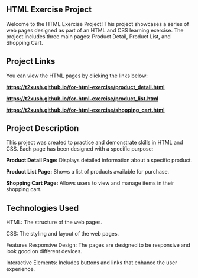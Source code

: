 ## HTML Exercise Project
Welcome to the HTML Exercise Project! This project showcases a series of web pages designed as part of an HTML and CSS learning exercise. 
The project includes three main pages: Product Detail, Product List, and Shopping Cart.

## Project Links
You can view the HTML pages by clicking the links below:

**https://t2xush.github.io/for-html-exercise/product_detail.html**

**https://t2xush.github.io/for-html-exercise/product_list.html**

**https://t2xush.github.io/for-html-exercise/shopping_cart.html**

## Project Description
This project was created to practice and demonstrate skills in HTML and CSS. Each page has been designed with a specific purpose:

**Product Detail Page:** Displays detailed information about a specific product.

**Product List Page:** Shows a list of products available for purchase.

**Shopping Cart Page:** Allows users to view and manage items in their shopping cart.

## Technologies Used
HTML: The structure of the web pages.

CSS: The styling and layout of the web pages.

Features
Responsive Design: The pages are designed to be responsive and look good on different devices.

Interactive Elements: Includes buttons and links that enhance the user experience.
